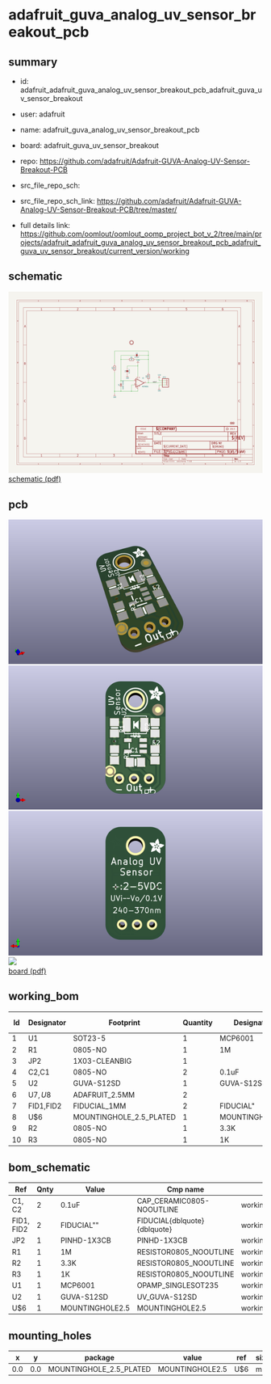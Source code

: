 # adafruit_guva_analog_uv_sensor_breakout_pcb
 
## summary 
* id: adafruit_adafruit_guva_analog_uv_sensor_breakout_pcb_adafruit_guva_uv_sensor_breakout
* user: adafruit
* name: adafruit_guva_analog_uv_sensor_breakout_pcb
* board: adafruit_guva_uv_sensor_breakout
* repo: https://github.com/adafruit/Adafruit-GUVA-Analog-UV-Sensor-Breakout-PCB



* src_file_repo_sch: 
* src_file_repo_sch_link: https://github.com/adafruit/Adafruit-GUVA-Analog-UV-Sensor-Breakout-PCB/tree/master/
* full details link: https://github.com/oomlout/oomlout_oomp_project_bot_v_2/tree/main/projects/adafruit_adafruit_guva_analog_uv_sensor_breakout_pcb_adafruit_guva_uv_sensor_breakout/current_version/working  

## schematic  
![](working_schematic_600.png)  
[schematic (pdf)](working_schematic.pdf) 






















## pcb  
![](working_3d_600.png) 
![](working_3d_front_600.png)  
![](working_3d_back_600.png)  
![](working_600.png)  
[board (pdf)](working.pdf)  

## working_bom
| Id | Designator | Footprint | Quantity | Designation | Supplier and ref |  | None | 
| --- | --- | --- | --- | --- | --- | --- | --- | 
| 1 | U1 | SOT23-5 | 1 | MCP6001 |  |  | [''] | 
| 2 | R1 | 0805-NO | 1 | 1M |  |  | [''] | 
| 3 | JP2 | 1X03-CLEANBIG | 1 |  |  |  | [''] | 
| 4 | C2,C1 | 0805-NO | 2 | 0.1uF |  |  | [''] | 
| 5 | U2 | GUVA-S12SD | 1 | GUVA-S12SD |  |  | [''] | 
| 6 | U$7,U$8 | ADAFRUIT_2.5MM | 2 |  |  |  | [''] | 
| 7 | FID1,FID2 | FIDUCIAL_1MM | 2 | FIDUCIAL" |  |  | [''] | 
| 8 | U$6 | MOUNTINGHOLE_2.5_PLATED | 1 | MOUNTINGHOLE2.5 |  |  | [''] | 
| 9 | R2 | 0805-NO | 1 | 3.3K |  |  | [''] | 
| 10 | R3 | 0805-NO | 1 | 1K |  |  | [''] | 


## bom_schematic
| Ref | Qnty | Value | Cmp name | Footprint | Description | Vendor | DNP | 
| --- | --- | --- | --- | --- | --- | --- | --- | 
| C1, C2 | 2 | 0.1uF | CAP_CERAMIC0805-NOOUTLINE | working:0805-NO |  |  |  | 
| FID1, FID2 | 2 | FIDUCIAL"" | FIDUCIAL{dblquote}{dblquote} | working:FIDUCIAL_1MM |  |  |  | 
| JP2 | 1 | PINHD-1X3CB | PINHD-1X3CB | working:1X03-CLEANBIG |  |  |  | 
| R1 | 1 | 1M | RESISTOR0805_NOOUTLINE | working:0805-NO |  |  |  | 
| R2 | 1 | 3.3K | RESISTOR0805_NOOUTLINE | working:0805-NO |  |  |  | 
| R3 | 1 | 1K | RESISTOR0805_NOOUTLINE | working:0805-NO |  |  |  | 
| U1 | 1 | MCP6001 | OPAMP_SINGLESOT235 | working:SOT23-5 |  |  |  | 
| U2 | 1 | GUVA-S12SD | UV_GUVA-S12SD | working:GUVA-S12SD |  |  |  | 
| U$6 | 1 | MOUNTINGHOLE2.5 | MOUNTINGHOLE2.5 | working:MOUNTINGHOLE_2.5_PLATED |  |  |  | 


## mounting_holes
| x | y | package | value | ref | size | 
| --- | --- | --- | --- | --- | --- | 
| 0.0 | 0.0 | MOUNTINGHOLE_2.5_PLATED | MOUNTINGHOLE2.5 | U$6 | m3 | 



